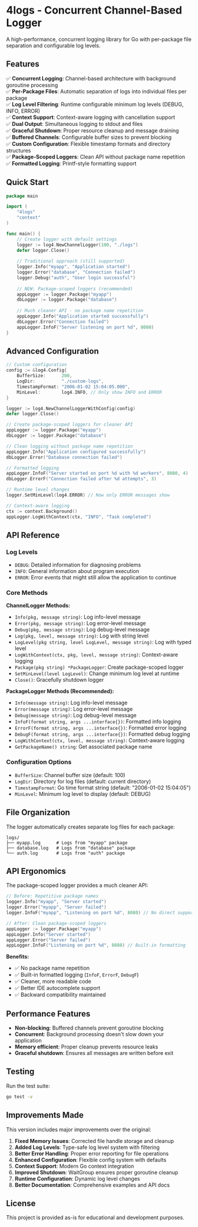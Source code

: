 # 4logs - Concurrent Channel-Based Logger

A high-performance, concurrent logging library for Go with per-package file separation and configurable log levels.

## Features

✅ **Concurrent Logging**: Channel-based architecture with background goroutine processing  
✅ **Per-Package Files**: Automatic separation of logs into individual files per package  
✅ **Log Level Filtering**: Runtime configurable minimum log levels (DEBUG, INFO, ERROR)  
✅ **Context Support**: Context-aware logging with cancellation support  
✅ **Dual Output**: Simultaneous logging to stdout and files  
✅ **Graceful Shutdown**: Proper resource cleanup and message draining  
✅ **Buffered Channels**: Configurable buffer sizes to prevent blocking  
✅ **Custom Configuration**: Flexible timestamp formats and directory structures  
✅ **Package-Scoped Loggers**: Clean API without package name repetition  
✅ **Formatted Logging**: Printf-style formatting support  

## Quick Start

```go
package main

import (
    "4logs"
    "context"
)

func main() {
    // Create logger with default settings
    logger := log4.NewChannelLogger(100, "./logs")
    defer logger.Close()
    
    // Traditional approach (still supported)
    logger.Info("myapp", "Application started")
    logger.Error("database", "Connection failed") 
    logger.Debug("auth", "User login successful")
    
    // NEW: Package-scoped loggers (recommended)
    appLogger := logger.Package("myapp")
    dbLogger := logger.Package("database")
    
    // Much cleaner API - no package name repetition
    appLogger.Info("Application started successfully")
    dbLogger.Error("Connection failed")
    appLogger.InfoF("Server listening on port %d", 8080)
}
```

## Advanced Configuration

```go
// Custom configuration
config := &log4.Config{
    BufferSize:      200,
    LogDir:          "./custom-logs",
    TimestampFormat: "2006-01-02 15:04:05.000",
    MinLevel:        log4.INFO, // Only show INFO and ERROR
}

logger := log4.NewChannelLoggerWithConfig(config)
defer logger.Close()

// Create package-scoped loggers for cleaner API
appLogger := logger.Package("myapp")
dbLogger := logger.Package("database")

// Clean logging without package name repetition
appLogger.Info("Application configured successfully")
dbLogger.Error("Database connection failed")

// Formatted logging
appLogger.InfoF("Server started on port %d with %d workers", 8080, 4)
dbLogger.ErrorF("Connection failed after %d attempts", 3)

// Runtime level changes
logger.SetMinLevel(log4.ERROR) // Now only ERROR messages show

// Context-aware logging
ctx := context.Background()
appLogger.LogWithContext(ctx, "INFO", "Task completed")
```

## API Reference

### Log Levels
- `DEBUG`: Detailed information for diagnosing problems
- `INFO`: General information about program execution  
- `ERROR`: Error events that might still allow the application to continue

### Core Methods

**ChannelLogger Methods:**
- `Info(pkg, message string)`: Log info-level message
- `Error(pkg, message string)`: Log error-level message  
- `Debug(pkg, message string)`: Log debug-level message
- `Log(pkg, level, message string)`: Log with string level
- `LogLevel(pkg string, level LogLevel, message string)`: Log with typed level
- `LogWithContext(ctx, pkg, level, message string)`: Context-aware logging
- `Package(pkg string) *PackageLogger`: Create package-scoped logger
- `SetMinLevel(level LogLevel)`: Change minimum log level at runtime
- `Close()`: Gracefully shutdown logger

**PackageLogger Methods (Recommended):**
- `Info(message string)`: Log info-level message
- `Error(message string)`: Log error-level message
- `Debug(message string)`: Log debug-level message
- `InfoF(format string, args ...interface{})`: Formatted info logging
- `ErrorF(format string, args ...interface{})`: Formatted error logging
- `DebugF(format string, args ...interface{})`: Formatted debug logging
- `LogWithContext(ctx, level, message string)`: Context-aware logging
- `GetPackageName() string`: Get associated package name

### Configuration Options
- `BufferSize`: Channel buffer size (default: 100)
- `LogDir`: Directory for log files (default: current directory)
- `TimestampFormat`: Go time format string (default: "2006-01-02 15:04:05")
- `MinLevel`: Minimum log level to display (default: DEBUG)

## File Organization

The logger automatically creates separate log files for each package:
```
logs/
├── myapp.log      # Logs from "myapp" package
├── database.log   # Logs from "database" package  
└── auth.log       # Logs from "auth" package
```

## API Ergonomics

The package-scoped logger provides a much cleaner API:

```go
// Before: Repetitive package names
logger.Info("myapp", "Server started")
logger.Error("myapp", "Server failed")
logger.InfoF("myapp", "Listening on port %d", 8080) // No direct support

// After: Clean package-scoped loggers
appLogger := logger.Package("myapp")
appLogger.Info("Server started")
appLogger.Error("Server failed") 
appLogger.InfoF("Listening on port %d", 8080) // Built-in formatting
```

**Benefits:**
- ✅ No package name repetition
- ✅ Built-in formatted logging (`InfoF`, `ErrorF`, `DebugF`)
- ✅ Cleaner, more readable code
- ✅ Better IDE autocomplete support
- ✅ Backward compatibility maintained

## Performance Features

- **Non-blocking**: Buffered channels prevent goroutine blocking
- **Concurrent**: Background processing doesn't slow down your application
- **Memory efficient**: Proper cleanup prevents resource leaks
- **Graceful shutdown**: Ensures all messages are written before exit

## Testing

Run the test suite:
```bash
go test -v
```

## Improvements Made

This version includes major improvements over the original:

1. **Fixed Memory Issues**: Corrected file handle storage and cleanup
2. **Added Log Levels**: Type-safe log level system with filtering
3. **Better Error Handling**: Proper error reporting for file operations
4. **Enhanced Configuration**: Flexible config system with defaults
5. **Context Support**: Modern Go context integration
6. **Improved Shutdown**: WaitGroup ensures proper goroutine cleanup
7. **Runtime Configuration**: Dynamic log level changes
8. **Better Documentation**: Comprehensive examples and API docs

## License

This project is provided as-is for educational and development purposes.
